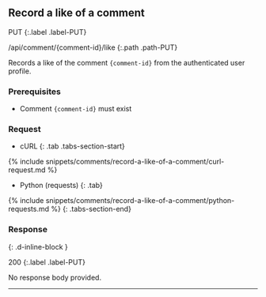 ## Record a like of a comment

PUT
{:.label .label-PUT}

/api/comment/{comment-id}/like
{:.path .path-PUT}

Records a like of the comment `{comment-id}` from the authenticated user profile.

### Prerequisites

- Comment `{comment-id}` must exist

### Request

- cURL
{: .tab .tabs-section-start}

{% include snippets/comments/record-a-like-of-a-comment/curl-request.md %}

- Python (requests)
{: .tab}

{% include snippets/comments/record-a-like-of-a-comment/python-requests.md %}
{: .tabs-section-end}

### Response
{: .d-inline-block }

200
{:.label .label-PUT}

No response body provided.

---
